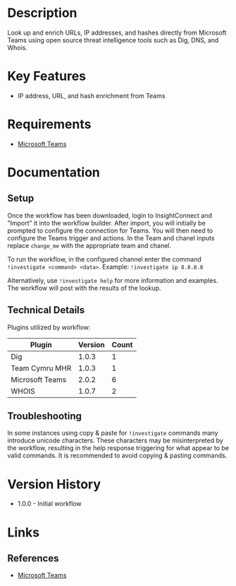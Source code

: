 # Description

Look up and enrich URLs, IP addresses, and hashes directly from Microsoft Teams using open source threat intelligence tools
such as Dig, DNS, and Whois.

# Key Features

* IP address, URL, and hash enrichment from Teams

# Requirements

* [Microsoft Teams](https://insightconnect.help.rapid7.com/docs/microsoft-teams)

# Documentation

## Setup

Once the workflow has been downloaded, login to InsightConnect and "Import" it into the workflow builder.
After import, you will initially be prompted to configure the connection for Teams.
You will then need to configure the Teams trigger and actions.
In the Team and chanel inputs replace `change_me` with the appropriate team and chanel.

To run the workflow, in the configured channel  enter the command `!investigate <command> <data>`.
 Example: `!investigate ip 8.8.8.8`

Alternatively, use `!investigate help` for more information and examples. The workflow will post with the results of the lookup.

## Technical Details

Plugins utilized by workflow:

|Plugin|Version|Count|
|----|----|--------|
|Dig|1.0.3|1|
|Team Cymru MHR|1.0.3|1|
|Microsoft Teams|2.0.2|6|
|WHOIS|1.0.7|2|

## Troubleshooting

In some instances using copy & paste for `!investigate` commands many introduce unicode characters.
These characters may be misinterpreted by the workflow, resulting in the help response triggering for
what appear to be valid commands. It is recommended to avoid copying & pasting commands.

# Version History

* 1.0.0 - Initial workflow

# Links

## References

* [Microsoft Teams](https://teams.microsoft.com)
